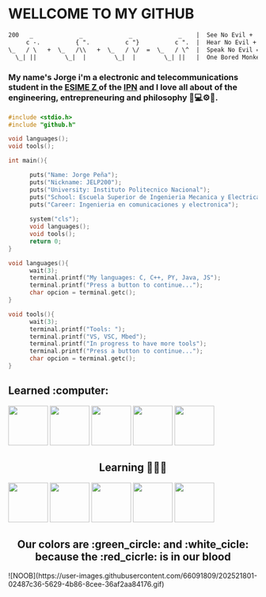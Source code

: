 # WELLCOME TO MY GITHUB
```txt
200   _             _             _             _    |  See No Evil +
     c -.          { ".          c "}          c ".  |  Hear No Evil +
\_   / \   +  \_   /\\   +  \_   / \/  =  \_   / \^  |  Speak No Evil =
  \_| ||        \_|  |        \_|  |        \_| ||   |  One Bored Monkey
```
### My name's Jorge i'm a electronic and telecommunications student in the <a href="https://www.esimez.ipn.mx/">ESIME Z </a> of the <a href="https://www.ipn.mx/">IPN</a> and I love all about of the engineering, entrepreneuring and philosophy 🦾💻⚙️📡.

```C
#include <stdio.h>
#include "github.h"

void languages();
void tools();

int main(){

      puts("Name: Jorge Peña");
      puts("Nickname: JELP200");
      puts("University: Instituto Politecnico Nacional");
      puts("School: Escuela Superior de Ingenieria Mecanica y Electrica Unidad Zacatenco");
      puts("Career: Ingenieria en comunicaciones y electronica");
      
      system("cls");
      void languages();
      void tools();
      return 0;
}

void languages(){
      wait(3);
      terminal.printf("My languages: C, C++, PY, Java, JS");
      terminal.printf("Press a button to continue...");
      char opcion = terminal.getc();
}

void tools(){
      wait(3);
      terminal.printf("Tools: ");
      terminal.printf("VS, VSC, Mbed");
      terminal.printf("In progress to have more tools");
      terminal.printf("Press a button to continue...");
      char opcion = terminal.getc();
}
```
<h2 align="left">Learned :computer:</h2>

<div>
      <img height="80em" src="https://user-images.githubusercontent.com/66091809/153890541-a01b5fa0-3e4e-4737-8e7b-d2925804a299.png"/>
      <img height="80em" src="https://user-images.githubusercontent.com/66091809/153891191-4447b129-9ac5-4dbd-b23d-e587d5d1787c.png"/>
      <img height="80em" src="https://user-images.githubusercontent.com/66091809/153891865-790a81fd-2feb-4fd0-96bf-9f330a9fb893.png"/>
      <img height="80em" src="https://user-images.githubusercontent.com/66091809/153892692-a1192516-b617-4cb4-a153-9a2e49393537.png"/>
      <img height="80em" src="https://user-images.githubusercontent.com/66091809/153892974-557b9986-134f-4a37-858e-5536b2a169c4.png"/>
      
</div>

<h2 align="center">Learning 👨🏽‍💻</h2>
<div>
      <img height="80em" src="https://user-images.githubusercontent.com/66091809/153894564-02d9115f-e1fb-4e28-8569-78717d202d08.png"/>
      <img height="80em" src="https://user-images.githubusercontent.com/66091809/153894579-0ac6ff24-ec8a-434c-a61d-93c2b9312562.png"/>
      <img height="80em" src="https://user-images.githubusercontent.com/66091809/153894606-181387b5-0da3-445b-9570-6d9ae061b2ad.png"/>
      <img height="80em" src="https://user-images.githubusercontent.com/66091809/153894624-41db0afd-a94f-4f67-ba75-b6d4638cbc74.png"/>
      <img height="80em" src="https://user-images.githubusercontent.com/66091809/153894640-a3670a92-bd17-4aaa-a67d-39bdc1e1f25c.png"/>
</div>

<h2 align = "center">Our colors are :green_circle: and :white_cicle: because the :red_cicrle: is in our blood </h2>
![NOOB](https://user-images.githubusercontent.com/66091809/202521801-02487c36-5629-4b86-8cee-36af2aa84176.gif)
